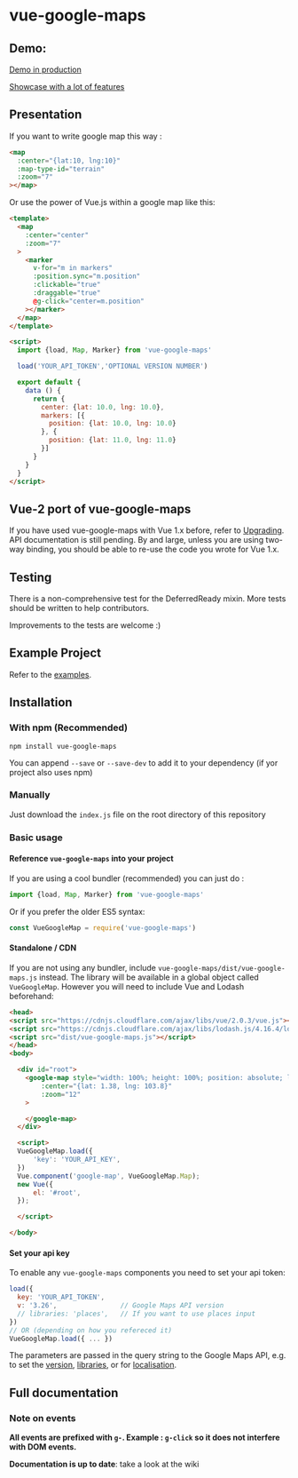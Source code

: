 # vue-google-maps

## Demo:

[Demo in production](http://en.papayapods.com/?utm_source=GtHub&utm_medium=LnK&utm_campaign=V.JS%20Map%20Cmpnt.#!/search/map?city=Lausanne)

[Showcase with a lot of features](http://guillaumeleclerc.github.io/vue-google-maps-example/)

## Presentation

If you want to write google map this way :

```html
<map
  :center="{lat:10, lng:10}"
  :map-type-id="terrain"
  :zoom="7"
></map>
```

Or use the power of Vue.js within a google map like this:
```html
<template>
  <map
    :center="center"
    :zoom="7"
  >
    <marker
      v-for="m in markers"
      :position.sync="m.position"
      :clickable="true"
      :draggable="true"
      @g-click="center=m.position"
    ></marker>
  </map>
</template>

<script>
  import {load, Map, Marker} from 'vue-google-maps'

  load('YOUR_API_TOKEN','OPTIONAL VERSION NUMBER')

  export default {
    data () {
      return {
        center: {lat: 10.0, lng: 10.0},
        markers: [{
          position: {lat: 10.0, lng: 10.0}
        }, {
          position: {lat: 11.0, lng: 11.0}
        }]
      }
    }
  }
</script>
```

## Vue-2 port of vue-google-maps

If you have used vue-google-maps with Vue 1.x before, refer to [Upgrading](UPGRADING.md).
API documentation is still pending. By and large, unless you are using two-way binding,
you should be able to re-use the code you wrote for Vue 1.x.


## Testing

There is a non-comprehensive test for the DeferredReady mixin. More tests
should be written to help contributors.

Improvements to the tests are welcome :)

## Example Project

Refer to the [examples](examples).

## Installation

### With npm (Recommended)

```
npm install vue-google-maps
```

You can append `--save` or `--save-dev` to add it to your dependency (if yor project also uses npm)

### Manually

Just download the `index.js` file on the root directory of this repository

### Basic usage

#### Reference `vue-google-maps` into your project

If you are using a cool bundler (recommended) you can just do :

```javascript
import {load, Map, Marker} from 'vue-google-maps'
```

Or if you prefer the older ES5 syntax:

```javascript
const VueGoogleMap = require('vue-google-maps')
```

#### Standalone / CDN

If you are not using any bundler, include `vue-google-maps/dist/vue-google-maps.js`
instead.
The library will be available in a global object called `VueGoogleMap`.
However you will need to include Vue and Lodash beforehand:

```html
<head>
<script src="https://cdnjs.cloudflare.com/ajax/libs/vue/2.0.3/vue.js"></script>
<script src="https://cdnjs.cloudflare.com/ajax/libs/lodash.js/4.16.4/lodash.js"></script>
<script src="dist/vue-google-maps.js"></script>
</head>
<body>

  <div id="root">
    <google-map style="width: 100%; height: 100%; position: absolute; left:0; top:0"
        :center="{lat: 1.38, lng: 103.8}"
        :zoom="12"
    >

    </google-map>
  </div>

  <script>
  VueGoogleMap.load({
      'key': 'YOUR_API_KEY',
  })
  Vue.component('google-map', VueGoogleMap.Map);
  new Vue({
      el: '#root',
  });

  </script>

</body>
```

#### Set your api key

To enable any `vue-google-maps` components you need to set your api token:

```javascript
load({
  key: 'YOUR_API_TOKEN',
  v: '3.26',                // Google Maps API version
  // libraries: 'places',   // If you want to use places input
})
// OR (depending on how you refereced it)
VueGoogleMap.load({ ... })
```

The parameters are passed in the query string to the Google Maps API, e.g. to set the [version](https://developers.google.com/maps/documentation/javascript/versions#version-rollover-and-version-types),
[libraries](https://developers.google.com/maps/documentation/javascript/libraries),
or for [localisation](https://developers.google.com/maps/documentation/javascript/basics).

## Full documentation

### Note on events

__All events are prefixed with `g-`. Example : `g-click` so it does not interfere with DOM events.__

__Documentation is up to date__: take a look at the wiki
